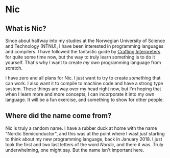 #  Nic

## What is Nic?

Since about halfway into my studies at the Norwegian University of Science and Technology (NTNU), I have been interested in programming languages and compilers. I have followed the fantastic guide by [Crafting Interpreters](http://craftinginterpreters.com/) for quite some time now, but the way to truly learn something is to do it yourself. That's why I want to create _my own_ programming language from scratch.

I have zero and all plans for Nic. I just want to try to create _something_ that can work. I also want it to compile to machine code and have a strong type system. These things are way over my head right now, but I'm hoping that when I learn more and more concepts, I can incorporate it into my own language. It will be a fun exercise, and something to show for other people.

## Where did the name come from?

Nic is truly a random name. I have a rubber duck at home with the name "Nordic Semiconductor", and this was at the point where I wast _just_ starting to think about my new programming language, back in January 2018. I just took the first and two last letters of the word _Nordic_, and there it was. Truly underwhelming, one might say. But the name isn't important here.
